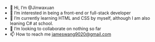 - 👋 Hi, I’m @Jinwaxuan
- 👀 I’m interested in being a front-end or full-stack developer 
- 🌱 I’m currently learning HTML and CSS by myself, although I am also leaning C# at school.
- 💞️ I’m looking to collaborate on nothing so far
- 📫 How to reach me jameswang9020@gmail.com

<!---
Jinwaxuan/Jinwaxuan is a ✨ special ✨ repository because its `README.md` (this file) appears on your GitHub profile.
You can click the Preview link to take a look at your changes.
--->
